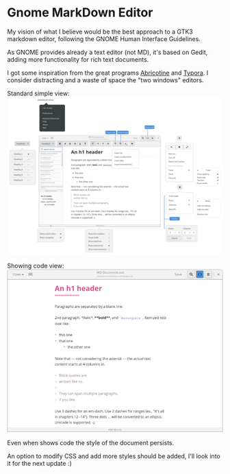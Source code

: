 # Gnome MarkDown Editor

My vision of what I believe would be the best approach to a GTK3 markdown editor, following the GNOME Human Interface Guidelines.

As GNOME provides already a text editor (not MD), it's based on Gedit, adding more functionality for rich text documents.

I got some inspiration from the great programs [Abricotine](http://abricotine.brrd.fr) and [Typora](https://typora.io). I consider distracting and a waste of space the "two windows" editors. 

Standard simple view:
![alt text](https://github.com/gnacho/Gnome-MD/blob/master/Main.png)

Showing code view:
![alt text](https://github.com/gnacho/Gnome-MD/blob/master/Code_View.png)

Even when shows code the style of the document persists.

An option to modify CSS and add more styles should be added, I'll look into it for the next update :)
